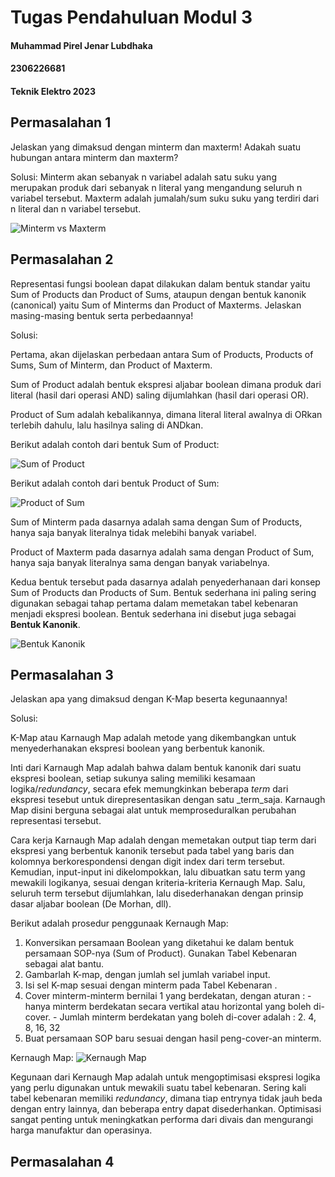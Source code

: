 # Tugas Pendahuluan Modul 3
#### Muhammad Pirel Jenar Lubdhaka
#### 2306226681
#### Teknik Elektro 2023

## Permasalahan 1
Jelaskan yang dimaksud dengan minterm dan maxterm! Adakah suatu hubungan antara minterm dan maxterm?

Solusi:
Minterm akan sebanyak n variabel adalah satu suku yang merupakan produk dari sebanyak n literal yang mengandung seluruh n variabel tersebut. Maxterm adalah jumalah/sum suku suku yang terdiri dari n literal dan n variabel tersebut.

![Minterm vs Maxterm](https://homework.study.com/cimages/multimages/16/22may-16766968686860606927.png)



## Permasalahan 2
Representasi fungsi boolean dapat dilakukan dalam bentuk standar yaitu Sum of Products dan Product of Sums, ataupun dengan bentuk kanonik (canonical) yaitu Sum of Minterms dan Product of Maxterms. Jelaskan masing-masing bentuk serta perbedaannya!

Solusi:

Pertama, akan dijelaskan perbedaan antara Sum of Products, Products of Sums, Sum of Minterm, dan Product of Maxterm.

Sum of Product adalah bentuk ekspresi aljabar boolean dimana produk dari literal (hasil dari operasi AND) saling dijumlahkan (hasil dari operasi OR).

Product of Sum adalah kebalikannya, dimana literal literal awalnya di ORkan terlebih dahulu, lalu hasilnya saling di ANDkan.

Berikut adalah contoh dari bentuk Sum of Product:

![Sum of Product](https://media.geeksforgeeks.org/wp-content/uploads/20230828155742/SOP-image.png)

Berikut adalah contoh dari bentuk Product of Sum:

![Product of Sum](https://www.electronics-lab.com/wp-content/uploads/2022/04/eq2.png)

Sum of Minterm pada dasarnya adalah sama dengan Sum of Products, hanya saja banyak literalnya tidak melebihi banyak variabel.

Product of Maxterm pada dasarnya adalah sama dengan Product of Sum, hanya saja banyak literalnya sama dengan banyak variabelnya.

Kedua bentuk tersebut pada dasarnya adalah penyederhanaan dari konsep Sum of Products dan Products of Sum. Bentuk sederhana ini paling sering digunakan sebagai tahap pertama dalam memetakan tabel kebenaran menjadi ekspresi boolean. Bentuk sederhana ini disebut juga sebagai **Bentuk Kanonik**.

![Bentuk Kanonik](https://media.geeksforgeeks.org/wp-content/uploads/11-3.jpg)



## Permasalahan 3
Jelaskan apa yang dimaksud dengan K-Map beserta kegunaannya!

Solusi:

K-Map atau Karnaugh Map adalah metode yang dikembangkan untuk menyederhanakan ekspresi boolean yang berbentuk kanonik. 

Inti dari Karnaugh Map adalah bahwa dalam bentuk kanonik dari suatu ekspresi boolean, setiap sukunya saling memiliki kesamaan logika/_redundancy_, secara efek memungkinkan beberapa _term_ dari ekspresi tesebut untuk direpresentasikan dengan satu _term_saja. Karnaugh Map disini berguna sebagai alat untuk memproseduralkan perubahan representasi tersebut.

Cara kerja Karnaugh Map adalah dengan memetakan output tiap term dari ekspresi yang berbentuk kanonik tersebut pada tabel yang baris dan kolomnya berkorespondensi dengan digit index dari term tersebut. Kemudian, input-input ini dikelompokkan, lalu dibuatkan satu term yang mewakili logikanya, sesuai dengan kriteria-kriteria Kernaugh Map. Salu, seluruh term tersebut dijumlahkan, lalu disederhanakan dengan prinsip dasar aljabar boolean (De Morhan, dll).

Berikut adalah prosedur penggunaak Kernaugh Map:

1. Konversikan persamaan Boolean yang diketahui ke dalam bentuk persamaan SOP-nya (Sum of Product). Gunakan Tabel Kebenaran sebagai alat bantu. 
2. Gambarlah K-map, dengan jumlah sel jumlah variabel input.
3. Isi sel K-map sesuai dengan minterm pada Tabel Kebenaran . 
4. Cover minterm-minterm bernilai 1 yang berdekatan, dengan aturan : - hanya minterm berdekatan secara vertikal atau horizontal yang boleh di-cover. - Jumlah minterm berdekatan yang boleh di-cover adalah : 2. 4, 8, 16, 32 
5. Buat persamaan SOP baru sesuai dengan hasil peng-cover-an minterm.

Kernaugh Map:
![Kernaugh Map](https://upload.wikimedia.org/wikipedia/commons/thumb/0/02/K-map_6%2C8%2C9%2C10%2C11%2C12%2C13%2C14_anti-race.svg/1200px-K-map_6%2C8%2C9%2C10%2C11%2C12%2C13%2C14_anti-race.svg.png)

Kegunaan dari Kernaugh Map adalah untuk mengoptimisasi ekspresi logika yang perlu digunakan untuk mewakili suatu tabel kebenaran. Sering kali tabel kebenaran memiliki _redundancy_, dimana tiap entrynya tidak jauh beda dengan entry lainnya, dan beberapa entry dapat disederhankan. Optimisasi sangat penting untuk meningkatkan performa dari divais dan mengurangi harga manufaktur dan operasinya.



## Permasalahan 4



